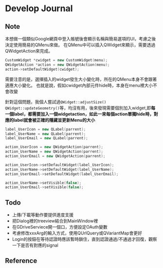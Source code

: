# Develop Journal

## Note

本想做一個類似Google網頁中登入帳號後會顯示名稱與簡易選項的UI，考慮之後決定使用簡易的QMenu來做。
在QMenu中可以插入QWidget來顯示，需要透過QWidgetAction來完成。
``` c++
CustomWidget *cwidget = new CustomWidget(menu);
QWidgetAction *action = new QWidgetAction(menu);
action->setDefaultWidget(cwidget);
```
需要注意的是，選擇插入的widget發生大小變化時，所在的QMenu本身不會跟著適應大小變化。
也就是說，假如cwidget內部元件hide時，本身在menu裡大小不會改變

針對這個問題，我個人嘗試過`QWidget::adjustSize()` `QWidget::updateGeometry()`等，均沒有用，後來發現需要個別加入widget,即**每一個label，都需要加入一個widgetaction，如此一來每個action單獨hide時，對應的label就會被正確的隱藏並更新Menu的大小**
``` c++
label_UserIcon = new QLabel(parrent);
label_UserName = new QLabel(parrent);
label_UserEmail = new QLabel(parrent);

action_UserIcon = new QWidgetAction(parrent);
action_UserName = new QWidgetAction(parrent);
action_UserEmail = new QWidgetAction(parrent);

action_UserIcon->setDefaultWidget(label_UserIcon);
action_UserName->setDefaultWidget(label_UserName);
action_UserEmail->setDefaultWidget(label_UserEmail);

action_UserName->setVisible(false);
action_UserEmail->setVisible(false);
```

## Todo

- 上傳/下載等動作要提供進度支援
- 把Dialog裡的treeview結合到MainWindow裡
- 在GDriveServiece開一個口，方便設定OAuth變數
- 考慮修改xxxArg的輸入方式，使用QUrlQuery或QVariantMap會更好
- Login的按鈕在等待認證時應該暫時鎖住，直到認證通過/不通過才回復，觀察一下是否有對應的signal

## Reference